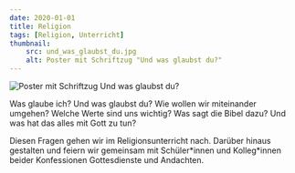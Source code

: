 ```yaml
---
date: 2020-01-01
title: Religion
tags: [Religion, Unterricht]
thumbnail: 
    src: und_was_glaubst_du.jpg
    alt: Poster mit Schriftzug "Und was glaubst du?"
---
```


<img src="/images/und_was_glaubst_du.jpg" alt="Poster mit Schriftzug Und was glaubst du?"> </img>
<p>Was glaube ich? Und was glaubst du? Wie wollen wir miteinander umgehen? Welche Werte sind uns wichtig? Was sagt die Bibel dazu? Und was hat das alles mit Gott zu tun?</p>
<p>Diesen Fragen gehen wir im Religionsunterricht nach. Darüber hinaus gestalten und feiern wir gemeinsam mit Schüler*innen und Kolleg*innen beider Konfessionen Gottesdienste und Andachten.</p>
